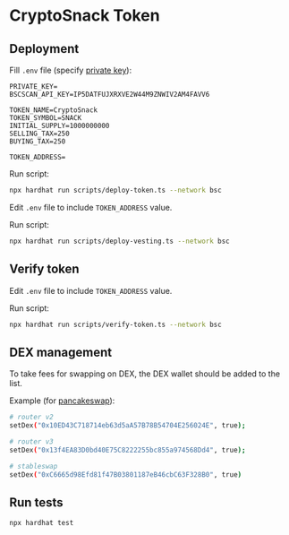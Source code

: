# CryptoSnack Token

## Deployment

Fill `.env` file
(specify [private key](https://support.metamask.io/managing-my-wallet/secret-recovery-phrase-and-private-keys/how-to-export-an-accounts-private-key/)):

```dotenv
PRIVATE_KEY=
BSCSCAN_API_KEY=IP5DATFUJXRXVE2W44M9ZNWIV2AM4FAVV6

TOKEN_NAME=CryptoSnack
TOKEN_SYMBOL=SNACK
INITIAL_SUPPLY=1000000000
SELLING_TAX=250
BUYING_TAX=250

TOKEN_ADDRESS=
```

Run script:

```bash
npx hardhat run scripts/deploy-token.ts --network bsc
```

Edit `.env` file to include `TOKEN_ADDRESS` value.

Run script:

```bash
npx hardhat run scripts/deploy-vesting.ts --network bsc
```

## Verify token

Edit `.env` file to include `TOKEN_ADDRESS` value.

Run script:

```bash
npx hardhat run scripts/verify-token.ts --network bsc
```

## DEX management

To take fees for swapping on DEX, the DEX wallet should be added to the list.

Example (for [pancakeswap](https://docs.pancakeswap.finance/developers/smart-contracts)):

```bash
# router v2
setDex("0x10ED43C718714eb63d5aA57B78B54704E256024E", true);

# router v3
setDex("0x13f4EA83D0bd40E75C8222255bc855a974568Dd4", true);

# stableswap
setDex("0xC6665d98Efd81f47B03801187eB46cbC63F328B0", true)
```

## Run tests

```bash
npx hardhat test
```
